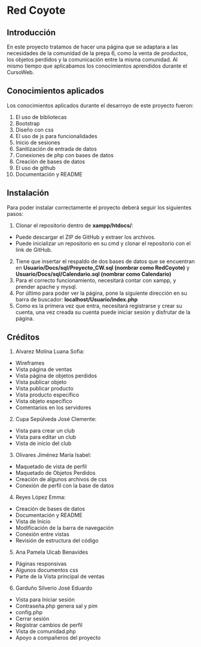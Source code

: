 # Red Coyote
## Introducción

En este proyecto tratamos de hacer una página que se adaptara a las necesidades de la comunidad de la prepa 6, como la venta de productos, los objetos perdidos y la comunicación entre la misma comunidad. Al mismo tiempo que aplicabamos los conocimientos aprendidos durante el CursoWeb. 
## Conocimientos aplicados
Los conocimientos aplicados durante el desarroyo de este proyecto fueron:

1. El uso de bibliotecas
2. Bootstrap
3. Diseño con css
4. El uso de js para funcionalidades
5. Inicio de sesiones
6. Sanitización de entrada de datos
7. Conexiones de php con bases de datos
8. Creación de bases de datos
9. El uso de github 
10. Documentación y README

## Instalación
Para poder instalar correctamente el proyecto deberá seguir los siguientes pasos:

1. Clonar el repositorio dentro de **xampp/htdocs/**:
  - Puede descargar el ZIP de GitHub y extraer los archivos.
  - Puede inicializar un repositorio en su cmd y clonar el repositorio con el link de GitHub.
2. Tiene que insertar el respaldo de dos bases de datos que se encuentran en **Usuario/Docs/sql/Proyecto_CW.sql (nombrar como RedCoyote)** y **Usuario/Docs/sql/Calendario.sql (nombrar como Calendario)** 
3. Para el correcto funcionamiento, necesitará contar con xampp, y prender apache y mysql.
4. Por último para poder ver la página, pone la siguiente dirección en su barra de buscador: **localhost/Usuario/index.php** 
5. Como es la primera vez que entra, necesitará registrarse y crear su cuenta, una vez creada su cuenta puede iniciar sesión y disfrutar de la página. 
## Créditos

1. Alvarez Molina Luana Sofia:
- Wireframes 
- Vista página de ventas 
- Vista página de objetos perdidos
- Vista publicar objeto
- Vista publicar producto 
- Vista producto específico 
- Vista objeto específico
- Comentarios en los servidores
2. Cupa Sepúlveda José Clemente:
- Vista para crear un club
- Vista para editar un club
- Vista de inicio del club
3. Olivares Jiménez María Isabel:
- Maquetado de vista de perfil
- Maquetado de Objetos Perdidos
- Creación de algunos archivos de css 
- Conexión de perfil con la base de datos
4. Reyes López Emma:
- Creación de bases de datos
- Documentación y README
- Vista de Inicio
- Modificación de la barra de navegación
- Conexión entre vistas
- Revisión de estructura del código
5. Ana Pamela Uicab Benavides
- Páginas responsivas
- Algunos documentos css
- Parte de la Vista principal de ventas
6. Garduño Silverio José Eduardo
- Vista para Iniciar sesión
- Contraseña.php genera sal y pim
- config.php
- Cerrar sesión 
- Registrar cambios de perfil
- Vista de comunidad.php
- Apoyo a compañeros del proyecto
